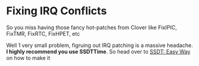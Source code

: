 # Fixing IRQ Conflicts

So you miss having those fancy hot-patches from Clover like FixIPIC, FixTMR, FixRTC, FixHPET, etc

Well 1 very small problem, figruing out IRQ patching is a massive headache. **I highly recommend you use SSDTTime**. So head over to [SSDT: Easy Way](/ssdt-easy.md) on how to make it
